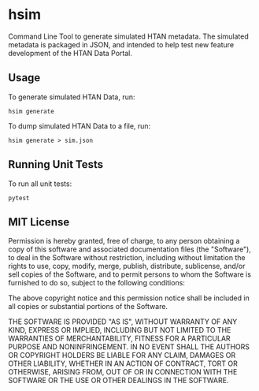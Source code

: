 # hsim

Command Line Tool to generate simulated HTAN metadata.  The simulated metadata is packaged in JSON, and intended to help test new feature development of the HTAN Data Portal.

## Usage

To generate simulated HTAN Data, run:

    hsim generate

To dump simulated HTAN Data to a file, run:

    hsim generate > sim.json

## Running Unit Tests

To run all unit tests:

    pytest

## MIT License

Permission is hereby granted, free of charge, to any person obtaining a copy
of this software and associated documentation files (the "Software"), to deal
in the Software without restriction, including without limitation the rights
to use, copy, modify, merge, publish, distribute, sublicense, and/or sell
copies of the Software, and to permit persons to whom the Software is
furnished to do so, subject to the following conditions:

The above copyright notice and this permission notice shall be included in all
copies or substantial portions of the Software.

THE SOFTWARE IS PROVIDED "AS IS", WITHOUT WARRANTY OF ANY KIND, EXPRESS OR
IMPLIED, INCLUDING BUT NOT LIMITED TO THE WARRANTIES OF MERCHANTABILITY,
FITNESS FOR A PARTICULAR PURPOSE AND NONINFRINGEMENT. IN NO EVENT SHALL THE
AUTHORS OR COPYRIGHT HOLDERS BE LIABLE FOR ANY CLAIM, DAMAGES OR OTHER
LIABILITY, WHETHER IN AN ACTION OF CONTRACT, TORT OR OTHERWISE, ARISING FROM,
OUT OF OR IN CONNECTION WITH THE SOFTWARE OR THE USE OR OTHER DEALINGS IN THE
SOFTWARE.